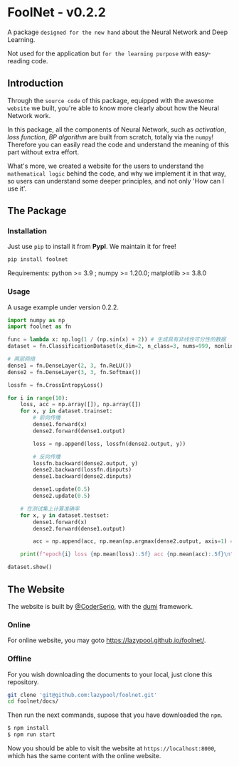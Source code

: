 # FoolNet - v0.2.2

A package `designed for the new hand` about the Neural Network and Deep Learning.

Not used for the application but `for the learning purpose` with easy-reading code.

## Introduction

Through the `source code` of this package, equipped with the awesome
`website` we built, you're able to know more clearly about how the
Neural Network work.

In this package, all the components of Neural Network, such as _activation_,
_loss function_, _BP algorithm_ are built from scratch, totally via the
`numpy`! Therefore you can easily read the code and understand the meaning
of this part without extra effort.

What's more, we created a website for the users to understand the `mathematical
logic` behind the code, and why we implement it in that way, so users can
understand some deeper principles, and not only 'How can I use it'.

## The Package

### Installation

Just use `pip` to install it from **PypI**. We maintain it for free!

```bash
pip install foolnet
```

Requirements: python >= 3.9 ; numpy >= 1.20.0; matplotlib >= 3.8.0

### Usage

A usage example under version 0.2.2.

```python
import numpy as np
import foolnet as fn

func = lambda x: np.log(1 / (np.sin(x) + 2)) # 生成具有非线性可分性的数据
dataset = fn.ClassificationDataset(x_dim=2, n_class=3, nums=999, nonlinear_fn=func)

# 两层网络
dense1 = fn.DenseLayer(2, 3, fn.ReLU())
dense2 = fn.DenseLayer(3, 3, fn.Softmax())

lossfn = fn.CrossEntropyLoss()

for i in range(10):
    loss, acc = np.array([]), np.array([])
    for x, y in dataset.trainset:
        # 前向传播
        dense1.forward(x)
        dense2.forward(dense1.output)

        loss = np.append(loss, lossfn(dense2.output, y))

        # 反向传播
        lossfn.backward(dense2.output, y)
        dense2.backward(lossfn.dinputs)
        dense1.backward(dense2.dinputs)

        dense1.update(0.5)
        dense2.update(0.5)

    # 在测试集上计算准确率
    for x, y in dataset.testset:
        dense1.forward(x)
        dense2.forward(dense1.output)

        acc = np.append(acc, np.mean(np.argmax(dense2.output, axis=1) == y))

    print(f"epoch{i} loss {np.mean(loss):.5f} acc {np.mean(acc):.5f}\n")

dataset.show()
```

## The Website

The website is built by [@CoderSerio](https://github.com/CoderSerio),
with the [dumi](https://d.umijs.org/) framework.

### Online

For online website, you may goto https://lazypool.github.io/foolnet/.

### Offline

For you wish downloading the documents to your local, just clone this repository.

```bash
git clone 'git@github.com:lazypool/foolnet.git'
cd foolnet/docs/
```

Then run the next commands, supose that you have downloaded the `npm`.

```bash
$ npm install
$ npm run start
```

Now you should be able to visit the website at `https://localhost:8000`,
which has the same content with the online website.
